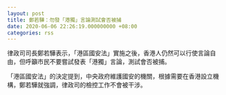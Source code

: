 ```yaml
---
layout: post
title: 鄭若驊：勿發「港獨」言論測試會否被捕
date: 2020-06-06 22:26:19.000000000 +08:00
categories: rss
---
```


律政司司長鄭若驊表示，「港區國安法」實施之後，香港人仍然可以行使言論自由，但呼籲市民不要嘗試發表「港獨」言論，測試會否被捕。

「港區國安法」的決定提到，中央政府維護國安的機關，根據需要在香港設立機構，鄭若驊就強調，律政司的檢控工作不會被干涉。
